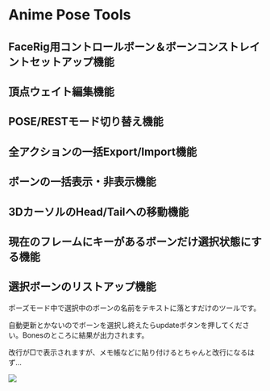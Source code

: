# Anime Pose Tools

## FaceRig用コントロールボーン＆ボーンコンストレイントセットアップ機能

## 頂点ウェイト編集機能

## POSE/RESTモード切り替え機能

## 全アクションの一括Export/Import機能

## ボーンの一括表示・非表示機能

## 3DカーソルのHead/Tailへの移動機能

## 現在のフレームにキーがあるボーンだけ選択状態にする機能

## 選択ボーンのリストアップ機能


ポーズモード中で選択中のボーンの名前をテキストに落とすだけのツールです。

自動更新とかないのでボーンを選択し終えたらupdateボタンを押してください。Bonesのところに結果が出力されます。

改行が□で表示されますが、メモ帳などに貼り付けるとちゃんと改行になるはず…

<img src="https://github.com/oja-bitterlife/AnimePoseTools/blob/main/screenshot/selected_bone_list.png">


